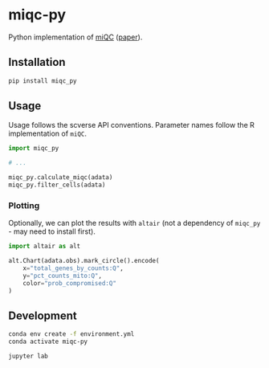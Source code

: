 # miqc-py

Python implementation of [miQC](https://github.com/greenelab/miQC) ([paper](https://doi.org/10.1371/journal.pcbi.1009290)).

## Installation

```sh
pip install miqc_py
```

## Usage

Usage follows the scverse API conventions.
Parameter names follow the R implementation of `miQC`.

```python
import miqc_py

# ...

miqc_py.calculate_miqc(adata)
miqc_py.filter_cells(adata)
```

### Plotting

Optionally, we can plot the results with `altair` (not a dependency of `miqc_py` - may need to install first).

```python
import altair as alt

alt.Chart(adata.obs).mark_circle().encode(
    x="total_genes_by_counts:Q",
    y="pct_counts_mito:Q",
    color="prob_compromised:Q"
)
```


## Development

```sh
conda env create -f environment.yml
conda activate miqc-py
```

```sh
jupyter lab
```